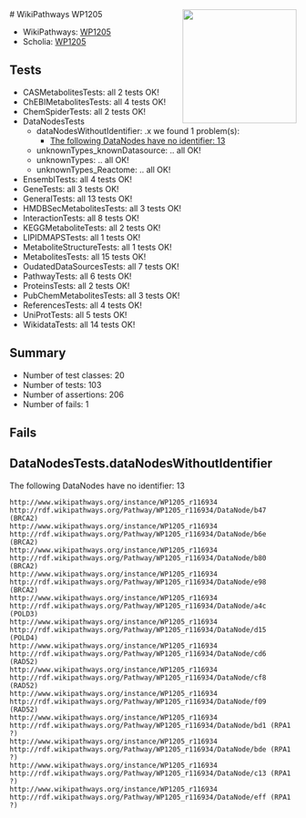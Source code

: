 <img style="float: right; width: 200px" src="https://upload.wikimedia.org/wikipedia/commons/thumb/8/83/Wplogo_with_text_500.png/640px-Wplogo_with_text_500.png" />
# WikiPathways WP1205

* WikiPathways: [WP1205](https://new.wikipathways.org/pathways/WP1205)
* Scholia: [WP1205](https://scholia.toolforge.org/wikipathways/WP1205)
## Tests
* CASMetabolitesTests: all 2 tests OK!
* ChEBIMetabolitesTests: all 4 tests OK!
* ChemSpiderTests: all 2 tests OK!
* DataNodesTests
    * dataNodesWithoutIdentifier: .x we found 1 problem(s):
        * [The following DataNodes have no identifier: 13](#8792c493)
    * unknownTypes_knownDatasource: .. all OK!
    * unknownTypes: .. all OK!
    * unknownTypes_Reactome: .. all OK!
* EnsemblTests: all 4 tests OK!
* GeneTests: all 3 tests OK!
* GeneralTests: all 13 tests OK!
* HMDBSecMetabolitesTests: all 3 tests OK!
* InteractionTests: all 8 tests OK!
* KEGGMetaboliteTests: all 2 tests OK!
* LIPIDMAPSTests: all 1 tests OK!
* MetaboliteStructureTests: all 1 tests OK!
* MetabolitesTests: all 15 tests OK!
* OudatedDataSourcesTests: all 7 tests OK!
* PathwayTests: all 6 tests OK!
* ProteinsTests: all 2 tests OK!
* PubChemMetabolitesTests: all 3 tests OK!
* ReferencesTests: all 4 tests OK!
* UniProtTests: all 5 tests OK!
* WikidataTests: all 14 tests OK!


## Summary

* Number of test classes: 20
* Number of tests: 103
* Number of assertions: 206
* Number of fails: 1

## Fails

<a name="8792c493" />

## DataNodesTests.dataNodesWithoutIdentifier

The following DataNodes have no identifier: 13
```
http://www.wikipathways.org/instance/WP1205_r116934 http://rdf.wikipathways.org/Pathway/WP1205_r116934/DataNode/b47 (BRCA2)
http://www.wikipathways.org/instance/WP1205_r116934 http://rdf.wikipathways.org/Pathway/WP1205_r116934/DataNode/b6e (BRCA2)
http://www.wikipathways.org/instance/WP1205_r116934 http://rdf.wikipathways.org/Pathway/WP1205_r116934/DataNode/b80 (BRCA2)
http://www.wikipathways.org/instance/WP1205_r116934 http://rdf.wikipathways.org/Pathway/WP1205_r116934/DataNode/e98 (BRCA2)
http://www.wikipathways.org/instance/WP1205_r116934 http://rdf.wikipathways.org/Pathway/WP1205_r116934/DataNode/a4c (POLD3)
http://www.wikipathways.org/instance/WP1205_r116934 http://rdf.wikipathways.org/Pathway/WP1205_r116934/DataNode/d15 (POLD4)
http://www.wikipathways.org/instance/WP1205_r116934 http://rdf.wikipathways.org/Pathway/WP1205_r116934/DataNode/cd6 (RAD52)
http://www.wikipathways.org/instance/WP1205_r116934 http://rdf.wikipathways.org/Pathway/WP1205_r116934/DataNode/cf8 (RAD52)
http://www.wikipathways.org/instance/WP1205_r116934 http://rdf.wikipathways.org/Pathway/WP1205_r116934/DataNode/f09 (RAD52)
http://www.wikipathways.org/instance/WP1205_r116934 http://rdf.wikipathways.org/Pathway/WP1205_r116934/DataNode/bd1 (RPA1 ?)
http://www.wikipathways.org/instance/WP1205_r116934 http://rdf.wikipathways.org/Pathway/WP1205_r116934/DataNode/bde (RPA1 ?)
http://www.wikipathways.org/instance/WP1205_r116934 http://rdf.wikipathways.org/Pathway/WP1205_r116934/DataNode/c13 (RPA1 ?)
http://www.wikipathways.org/instance/WP1205_r116934 http://rdf.wikipathways.org/Pathway/WP1205_r116934/DataNode/eff (RPA1 ?)
```

